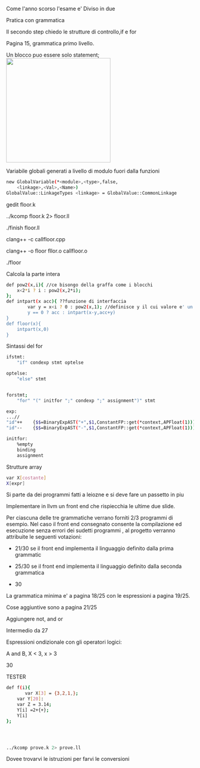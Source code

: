 Come l'anno scorso l'esame e' Diviso in due

Pratica con grammatica

Il secondo step chiedo le strutture di controllo,if e for 

Pagina 15, grammatica primo livello.

Un blocco puo essere solo statement;
<img src="file:///C:/Users/baleo/AppData/Roaming/marktext/images/2023-12-13-14-24-05-image.png" title="" alt="" width="280">

Variabile globali generati a livello di modulo fuori dalla funzioni

```bash
new GlobalVariable(*<module>,<type>,false,
    <linkage>,<Val>,<Name>)
GlobalValue::LinkageTypes <linkage> = GlobalValue::CommonLinkage
```



gedit floor.k

../kcomp floor.k 2> floor.ll

./finish floor.ll

clang++ -c callfloor.cpp

clang++ -o floor fllor.o callfloor.o

./floor

Calcola la parte intera

```bash
def pow2(x,i){ //ce bisongo della graffa come i blocchi
    x<2*i ? i : pow2(x,2*i);
};
def intpart(x acc){ ??funzione di interfaccia
        var y = x<i ? 0 : pow2(x,1); //definisce y il cui valore e' un espressione
        y == 0 ? acc : intpart(x-y,acc+y)
}
def floor(x){
    intpart(x,0)
}

```

Sintassi del for

```bash
ifstmt:
    "if" condexp stmt optelse

optelse:
    "else" stmt


forstmt;
    "for" "(" initfor ";" condexp ";" assignment")" stmt

exp:
...//
"id"++    {$$=BinaryExpAST("+",$1,ConstantFP::get(*context,APFloat(1)));};
"id"--    {$$=BinaryExpAST("-",$1,ConstantFP::get(*context,APFloat(1)));};

initfor:
    %empty
    binding 
    assignment


```

Strutture array

```bash
var X[costante]
X[expr]

```

Si parte da dei programmi fatti a leiozne e si deve fare un passetto in piu

Implementare in llvm un front end che rispiecchia le ultime due slide.



Per ciascuna delle tre grammatiche verrano forniti 2/3 programmi di esempio. Nel caso il front end consegnato consente la compilazione ed esecuzione senza errori dei sudetti programmi , al progetto verranno attribuite le seguenti votazioni:

- 21/30 se il front end implementa il linguaggio definito dalla prima grammatic

- 25/30 se il front end implementa il linguaggio definito dalla seconda grammatica

- 30

La grammatica minima e' a pagina 18/25 con le espressioni a pagina 19/25.

Cose aggiuntive sono a pagina 21/25







Aggiungere not, and or

Intermedio da 27





Espressioni ondizionale con gli operatori logici:

A and B, X < 3, x > 3 

30



TESTER

```bash
def f(i){
       var X[3] = {3,2,1,};
    var Y[20]:
    var Z = 3.14;
    Y[i] =2+{+};
    Y[i]
};




../kcomp prove.k 2> prove.ll
```



Dovee trovarvi le istruzioni per farvi le conversioni


